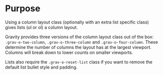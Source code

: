 # Purpose

Using a column layout class (optionally with an extra list specific class) gives lists (ul or ol) a column layout.

Gravity provides three versions of the column layout class out of the box: `.grav-o-two-column`, `.grav-o-three-column` and `.grav-o-four-column`. These determine the number of columns the layout has at the largest viewport. Columns will break down to lower counts on smaller viewports.

Lists also require the `.grav-o-reset-list` class if you want to remove the default list bullet style and padding. 
